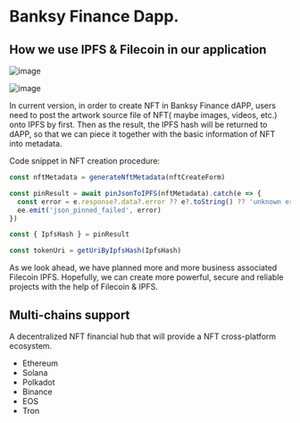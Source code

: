 
# Banksy Finance Dapp. 

## How we use IPFS & Filecoin in our application

![image](https://user-images.githubusercontent.com/18243292/126262947-157c4ba2-2a84-49fe-8d68-cd14d0e30f04.png)

![image](https://user-images.githubusercontent.com/18243292/126262910-7204cd33-9693-4263-9a4c-4bd35631955b.png)

In current version, in order to create NFT in Banksy Finance dAPP, users need to post the artwork source file of NFT(
maybe images, videos, etc.) onto IPFS by first. Then as the result, the IPFS hash will be returned to dAPP, so that we
can piece it together with the basic information of NFT into metadata.

Code snippet in NFT creation procedure:

```ts
const nftMetadata = generateNftMetadata(nftCreateForm)

const pinResult = await pinJsonToIPFS(nftMetadata).catch(e => {
  const error = e.response?.data?.error ?? e?.toString() ?? 'unknown error'
  ee.emit('json_pinned_failed', error)
})

const { IpfsHash } = pinResult

const tokenUri = getUriByIpfsHash(IpfsHash)
```

As we look ahead, we have planned more and more business associated Filecoin IPFS.
Hopefully, we can create more powerful, secure and reliable projects with the help of Filecoin & IPFS.

## Multi-chains support

A decentralized NFT financial hub that will provide a NFT cross-platform ecosystem. 
- Ethereum 
- Solana 
- Polkadot 
- Binance 
- EOS 
- Tron
